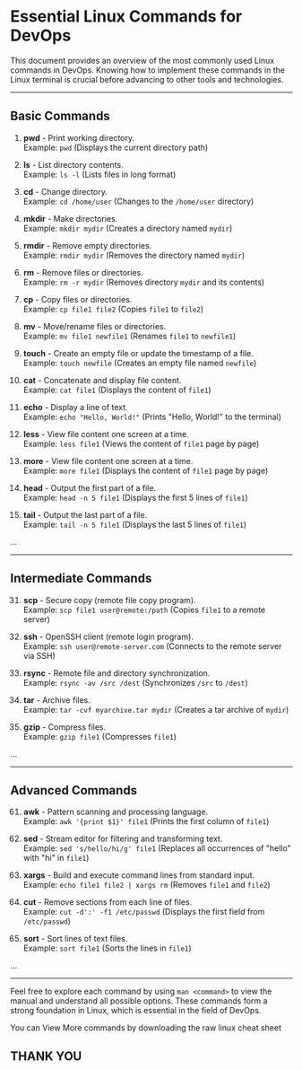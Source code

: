 # Essential Linux Commands for DevOps

This document provides an overview of the most commonly used Linux commands in DevOps. Knowing how to implement these commands in the Linux terminal is crucial before advancing to other tools and technologies.

---

## **Basic Commands**

1. **pwd** - Print working directory.  
   Example: `pwd` (Displays the current directory path)

2. **ls** - List directory contents.  
   Example: `ls -l` (Lists files in long format)

3. **cd** - Change directory.  
   Example: `cd /home/user` (Changes to the `/home/user` directory)

4. **mkdir** - Make directories.  
   Example: `mkdir mydir` (Creates a directory named `mydir`)

5. **rmdir** - Remove empty directories.  
   Example: `rmdir mydir` (Removes the directory named `mydir`)

6. **rm** - Remove files or directories.  
   Example: `rm -r mydir` (Removes directory `mydir` and its contents)

7. **cp** - Copy files or directories.  
   Example: `cp file1 file2` (Copies `file1` to `file2`)

8. **mv** - Move/rename files or directories.  
   Example: `mv file1 newfile1` (Renames `file1` to `newfile1`)

9. **touch** - Create an empty file or update the timestamp of a file.  
   Example: `touch newfile` (Creates an empty file named `newfile`)

10. **cat** - Concatenate and display file content.  
    Example: `cat file1` (Displays the content of `file1`)

11. **echo** - Display a line of text.  
    Example: `echo "Hello, World!"` (Prints "Hello, World!" to the terminal)

12. **less** - View file content one screen at a time.  
    Example: `less file1` (Views the content of `file1` page by page)

13. **more** - View file content one screen at a time.  
    Example: `more file1` (Displays the content of `file1` page by page)

14. **head** - Output the first part of a file.  
    Example: `head -n 5 file1` (Displays the first 5 lines of `file1`)

15. **tail** - Output the last part of a file.  
    Example: `tail -n 5 file1` (Displays the last 5 lines of `file1`)

...

---

## **Intermediate Commands**

31. **scp** - Secure copy (remote file copy program).  
    Example: `scp file1 user@remote:/path` (Copies `file1` to a remote server)

32. **ssh** - OpenSSH client (remote login program).  
    Example: `ssh user@remote-server.com` (Connects to the remote server via SSH)

33. **rsync** - Remote file and directory synchronization.  
    Example: `rsync -av /src /dest` (Synchronizes `/src` to `/dest`)

34. **tar** - Archive files.  
    Example: `tar -cvf myarchive.tar mydir` (Creates a tar archive of `mydir`)

35. **gzip** - Compress files.  
    Example: `gzip file1` (Compresses `file1`)

...

---

## **Advanced Commands**

61. **awk** - Pattern scanning and processing language.  
    Example: `awk '{print $1}' file1` (Prints the first column of `file1`)

62. **sed** - Stream editor for filtering and transforming text.  
    Example: `sed 's/hello/hi/g' file1` (Replaces all occurrences of "hello" with "hi" in `file1`)

63. **xargs** - Build and execute command lines from standard input.  
    Example: `echo file1 file2 | xargs rm` (Removes `file1` and `file2`)

64. **cut** - Remove sections from each line of files.  
    Example: `cut -d':' -f1 /etc/passwd` (Displays the first field from `/etc/passwd`)

65. **sort** - Sort lines of text files.  
    Example: `sort file1` (Sorts the lines in `file1`)

...

---

Feel free to explore each command by using `man <command>` to view the manual and understand all possible options. These commands form a strong foundation in Linux, which is essential in the field of DevOps.

You can View More commands by downloading the raw linux cheat sheet 

THANK YOU
---
